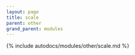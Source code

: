 ```yaml
---
layout: page
title: scale
parent: other
grand_parent: modules
---
```


{% include autodocs/modules/other/scale.md %}
